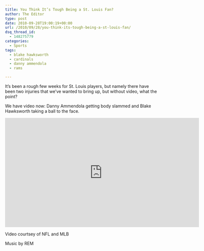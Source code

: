 ```yaml
---
title: You Think It’s Tough Being a St. Louis Fan?
author: The Editor
type: post
date: 2010-09-28T19:00:19+00:00
url: /2010/09/28/you-think-its-tough-being-a-st-louis-fan/
dsq_thread_id:
  - 148275779
categories:
  - Sports
tags:
  - blake hawksworth
  - cardinals
  - danny ammendola
  - rams

---
```

It&#8217;s been a rough few weeks for St. Louis players, but namely there have been two injuries that we&#8217;ve wanted to bring up, but without video, what the point?

We have video now: Danny Ammendola getting body slammed and Blake Hawksworth taking a ball to the face.

<div class="embed-vimeo" style="text-align: center;">
  <iframe src="https://player.vimeo.com/video/15349455" width="640" height="360" frameborder="0" webkitallowfullscreen mozallowfullscreen allowfullscreen></iframe>
</div>

Video courtsey of NFL and MLB

Music by REM